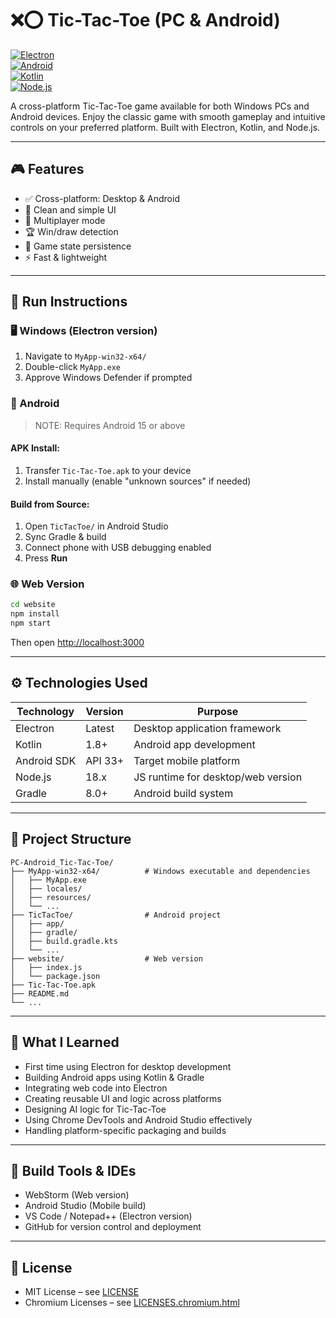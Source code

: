
# ❌⭕ Tic-Tac-Toe (PC & Android)

[![Electron](https://img.shields.io/badge/Electron-47848F?style=flat&logo=electron&logoColor=white)](https://www.electronjs.org/)  
[![Android](https://img.shields.io/badge/Android-3DDC84?style=flat&logo=android&logoColor=white)](https://developer.android.com/)  
[![Kotlin](https://img.shields.io/badge/Kotlin-7F52FF?style=flat&logo=kotlin&logoColor=white)](https://kotlinlang.org/)  
[![Node.js](https://img.shields.io/badge/Node.js-339933?style=flat&logo=nodedotjs&logoColor=white)](https://nodejs.org/)

A cross-platform Tic-Tac-Toe game available for both Windows PCs and Android devices. Enjoy the classic game with smooth gameplay and intuitive controls on your preferred platform. Built with Electron, Kotlin, and Node.js.

---

## 🎮 Features

- ✅ Cross-platform: Desktop & Android
- 🎨 Clean and simple UI
- 👥 Multiplayer mode
- 🏆 Win/draw detection
- 💾 Game state persistence
- ⚡ Fast & lightweight

---

## 🚀 Run Instructions

### 🖥 Windows (Electron version)
1. Navigate to `MyApp-win32-x64/`
2. Double-click `MyApp.exe`
3. Approve Windows Defender if prompted

### 📱 Android
> NOTE: Requires Android 15 or above

#### APK Install:
1. Transfer `Tic-Tac-Toe.apk` to your device
2. Install manually (enable "unknown sources" if needed)

#### Build from Source:
1. Open `TicTacToe/` in Android Studio
2. Sync Gradle & build
3. Connect phone with USB debugging enabled
4. Press **Run**

### 🌐 Web Version
```bash
cd website
npm install
npm start
```
Then open [http://localhost:3000](http://localhost:3000)

---

## ⚙️ Technologies Used

| Technology       | Version | Purpose                               |
|------------------|---------|---------------------------------------|
| Electron         | Latest  | Desktop application framework         |
| Kotlin           | 1.8+    | Android app development               |
| Android SDK      | API 33+ | Target mobile platform                |
| Node.js          | 18.x    | JS runtime for desktop/web version    |
| Gradle           | 8.0+    | Android build system                  |

---

## 📁 Project Structure

~~~plaintext
PC-Android_Tic-Tac-Toe/
├── MyApp-win32-x64/          # Windows executable and dependencies
│   ├── MyApp.exe             
│   ├── locales/              
│   ├── resources/            
│   └── ...                   
├── TicTacToe/                # Android project
│   ├── app/                  
│   ├── gradle/               
│   ├── build.gradle.kts      
│   └── ...                   
├── website/                  # Web version
│   ├── index.js              
│   └── package.json          
├── Tic-Tac-Toe.apk           
├── README.md                 
└── ...                       
~~~

---

## 🧠 What I Learned

- First time using Electron for desktop development
- Building Android apps using Kotlin & Gradle
- Integrating web code into Electron
- Creating reusable UI and logic across platforms
- Designing AI logic for Tic-Tac-Toe
- Using Chrome DevTools and Android Studio effectively
- Handling platform-specific packaging and builds

---

## 🧪 Build Tools & IDEs

- WebStorm (Web version)
- Android Studio (Mobile build)
- VS Code / Notepad++ (Electron version)
- GitHub for version control and deployment

---

## 📄 License

- MIT License – see [LICENSE](./LICENSE)
- Chromium Licenses – see [LICENSES.chromium.html](./LICENSES.chromium.html)
